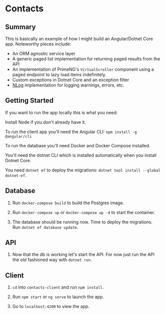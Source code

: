 
# Contacts



## Summary

This is basically an example of how I might build an Angular/Dotnet Core app. Noteworthy pieces include:

- An ORM agnostic service layer
- A generic paged list implementation for returning paged results from the API
- An implementation of PrimeNG's `VirtualScroller` component using a paged endpoint to lazy load items indefinitely.
- Custom exceptions in Dotnet Core and an exception filter
- [NLog](https://nlog-project.org/) implementation for logging warnings, errors, etc.



## Getting Started



If you want to run the app locally this is what you need:



Install Node if you don't already have it.



To run the client app you'll need the Angular CLI: `npm install -g @angular/cli`



To run the database you'll need Docker and Docker Compose installed.



You'll need the dotnet CLI which is installed automatically when you install Dotnet Core.



You need `dotnet ef` to deploy the migrations: `dotnet tool install --global dotnet-ef`.




## Database



1. Run `docker-compose build` to build the Postgres image.



2. Run `docker-compose up` or `docker-compose up -d` to start the container.



3. The database should be running now. Time to deploy the migrations. Run `dotnet ef database update`.



## API

1. Now that the db is working let's start the API. For now just run the API the old fashioned way with `dotnet run`.



## Client



1. `cd` into `contacts-client` and run `npm install`.



2. Run `npm start` or `ng serve` to launch the app.



3. Go to `localhost:4200` to view the app.